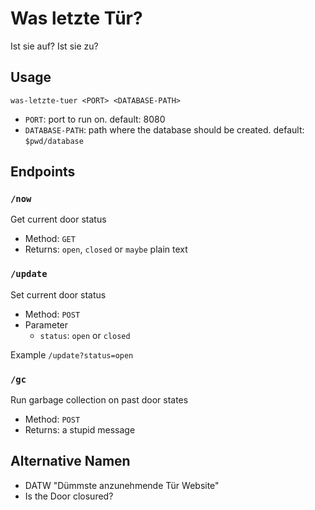 # Was letzte Tür?

Ist sie auf? Ist sie zu?

## Usage

`was-letzte-tuer <PORT> <DATABASE-PATH>`

- `PORT`: port to run on. default: 8080
- `DATABASE-PATH`: path where the database should be created. default: `$pwd/database`

## Endpoints

### `/now`

Get current door status

- Method: `GET`
- Returns: `open`, `closed` or `maybe` plain text

### `/update`

Set current door status

- Method: `POST`
- Parameter
  - `status`: `open` or `closed`

Example `/update?status=open`

### `/gc`

Run garbage collection on past door states

- Method: `POST`
- Returns: a stupid message

## Alternative Namen

- DATW "Dümmste anzunehmende Tür Website"
- Is the Door closured?
